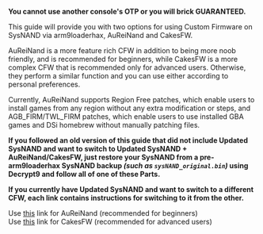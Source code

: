 **You cannot use another console's OTP or you will brick GUARANTEED.**

This guide will provide you with two options for using Custom Firmware on SysNAND via arm9loaderhax, AuReiNand and CakesFW.

AuReiNand is a more feature rich CFW in addition to being more noob friendly, and is recommended for beginners, while CakesFW is a more complex CFW that is recommended only for advanced users. Otherwise, they perform a similar function and you can use either according to personal preferences.

Currently, AuReiNand supports Region Free patches, which enable users to install games from any region without any extra modification or steps, and AGB_FIRM/TWL_FIRM patches, which enable users to use installed GBA games and DSi homebrew without manually patching files.

**If you followed an old version of this guide that did not include Updated SysNAND and want to switch to Updated SysNAND + AuReiNand/CakesFW, just restore your SysNAND from a pre-arm9loaderhax SysNAND backup *(such as `sysNAND_original.bin`)* using Decrypt9 and follow all of one of these Parts.**

**If you currently have Updated SysNAND and want to switch to a different CFW, each link contains instructions for switching to it from the other.**

Use [this](https://github.com/Plailect/Guide/wiki/Part-5-(arm9loaderhax-&-AuReiNand)) link for AuReiNand (recommended for beginners)    
Use [this](https://github.com/Plailect/Guide/wiki/Part-5-(arm9loaderhax-&-Cakes)) link for CakesFW (recommended for advanced users)
